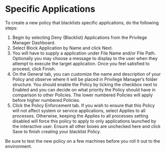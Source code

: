 [title]: # (- Specific Applications)
[tags]: # (deny,blacklist)
[priority]: # (4601)
# Specific Applications

To create a new policy that blacklists specific applications, do the following steps:

1. Begin by selecting Deny (Blacklist) Applications from the Privilege Manager Dashboard.
2. Select Block Application by Name and click Next.
3. You will have to supply a application under File Name and/or File Path. Optionally you may choose a message to display to the user when they attempt to execute the target application. Once you feel satisfied to proceed, click Finish.
4. On the General tab, you can customize the name and description of your Policy and observe where it will be placed in Privilege Manager’s folder structure. You should enable the Policy by ticking the checkbox next to Enabled and you can decide on what priority the Policy should have in comparison to other Policies. The lower numbered Policies will apply before higher numbered Policies.
5. Click the Policy Enforcement tab. If you wish to ensure that this Policy will not affect system or service applications, select Applies to all processes. Otherwise, keeping the Applies to all processes setting disabled will force this policy to apply to only applications launched by the interactive user. Ensure all other boxes are unchecked here and click Save to finish creating your blacklist Policy.

Be sure to test the new policy on a few machines before you roll it out to the environment.
